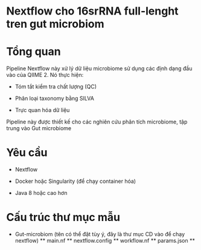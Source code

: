 # Nextflow cho 16srRNA full-lenght tren gut microbiom

# Tổng quan

Pipeline Nextflow này xử lý dữ liệu microbiome sử dụng các định dạng đầu vào của QIIME 2. Nó thực hiện:

* Tóm tắt kiểm tra chất lượng (QC)

* Phân loại taxonomy bằng SILVA

* Trực quan hóa dữ liệu

Pipeline này được thiết kế cho các nghiên cứu phân tích microbiome, tập trung vào Gut microbiome

# Yêu cầu

* Nextflow

* Docker hoặc Singularity (để chạy container hóa)
* Java 8 hoặc cao hơn
# Cấu trúc thư mục mẫu
* Gut-microbiom (tên có thể đặt tùy ý, đây là thư mục CD vào để chạy nextflow)
** main.nf
** nextflow.config
** workflow.nf
** params.json
** 

